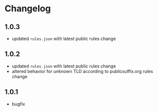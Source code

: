 # Changelog

## 1.0.3

* updated `rules.json` with latest public rules change

## 1.0.2

* updated `rules.json` with latest public rules change
* altered behavior for unknown TLD according to publicsuffix.org rules change

## 1.0.1

* bugfix
